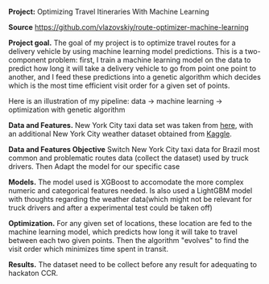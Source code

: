 **Project:** Optimizing Travel Itineraries With Machine Learning


**Source** https://github.com/vlazovskiy/route-optimizer-machine-learning


**Project goal.** The goal of my project is to optimize travel routes for a delivery vehicle by using machine learning model predictions. This is a two-component problem: first, I train a machine learning model on the data to predict how long it will take a delivery vehicle to go from point one point to another, and I feed these predictions into a genetic algorithm which decides which is the most time efficient visit order for a given set of points. 

Here is an illustration of my pipeline: data -> machine learning -> optimization with genetic algorithm


**Data and Features.** New York City taxi data set was taken from [here](http://www.nyc.gov/html/tlc/html/about/trip_record_data.shtml), with an additional New York City weather dataset obtained from [Kaggle](https://www.kaggle.com/cabaki/knycmetars2016).

**Data and Features Objective** Switch New York City taxi data for Brazil most common and problematic routes data (collect the dataset) used by truck drivers. Then Adapt the model for our specific case 

**Models.** The model used is XGBoost to accomodate the more complex numeric and categorical features needed. Is also used a LightGBM model with thoughts regarding the weather data(which might not be relevant for truck drivers and after a experimental test could be taken off)

**Optimization.** For any given set of locations, these location are fed to the machine learning model, which predicts how long it will take to travel between each two given points. Then the algorithm "evolves" to find the visit order which minimizes time spent in transit. 

**Results.** The dataset need to be collect before any result for adequating to hackaton CCR.
